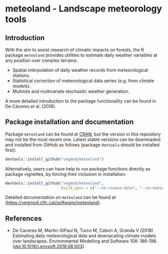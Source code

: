 meteoland - Landscape meteorology tools
================

Introduction
------------

With the aim to assist research of climatic impacts on forests, the R package `meteoland` provides utilities to estimate daily weather variables at any position over complex terrains:

-   Spatial interpolation of daily weather records from meteorological stations.
-   Statistical correction of meteorological data series (e.g. from climate models).
-   Multisite and multivariate stochastic weather generation.

A more detailed introduction to the package functionality can be found in De Cáceres et al. (2018).

Package installation and documentation
--------------------------------------

Package `meteoland` can be found at [CRAN](https://cran.r-project.org/), but the version in this repository may not be the most recent one. Latest stable versions can be downloaded and installed from GitHub as follows (package `devtools` should be installed first):

``` r
devtools::install_github("vegmod/meteoland")
```

Alternatively, users can have help to run package functions directly as package vignettes, by forcing their inclusion in installation:

``` r
devtools::install_github("vegmod/meteoland", 
                         build_opts = c("--no-resave-data", "--no-manual"))
```

Detailed documentation on `meteoland` can be found at (<https://vegmod.ctfc.cat/software/meteoland>).

References
----------

-   De Caceres M, Martin-StPaul N, Turco M, Cabon A, Granda V (2018) Estimating daily meteorological data and downscaling climate models over landscapes. Environmental Modelling and Software 108: 186-196. (<doi:10.1016/j.envsoft.2018.08.003>).
